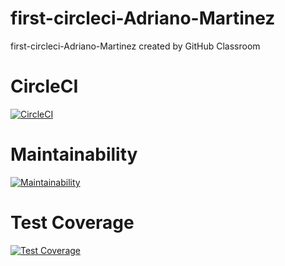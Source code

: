 # first-circleci-Adriano-Martinez
first-circleci-Adriano-Martinez created by GitHub Classroom

# CircleCI
[![CircleCI](https://dl.circleci.com/status-badge/img/gh/um-computacion-tm/first-circleci-Adriano-Martinez/tree/main.svg?style=svg)](https://dl.circleci.com/status-badge/redirect/gh/um-computacion-tm/first-circleci-Adriano-Martinez/tree/main)

# Maintainability
[![Maintainability](https://api.codeclimate.com/v1/badges/36390cb2e3d14fec251d/maintainability)](https://codeclimate.com/github/um-computacion-tm/first-circleci-Adriano-Martinez/maintainability)

# Test Coverage
[![Test Coverage](https://api.codeclimate.com/v1/badges/36390cb2e3d14fec251d/test_coverage)](https://codeclimate.com/github/um-computacion-tm/first-circleci-Adriano-Martinez/test_coverage)